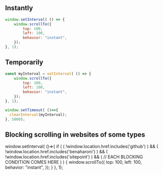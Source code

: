 ## Instantly

```javascript
window.setInterval( () => {
    window.scrollTo({
        top: 100,
        left: 100,
        behavior: "instant",
    });
}, 1);
```

## Temporarily

```javascript
const myInterval = setInterval( () => {
    window.scrollTo({
        top: 100,
        left: 100,
        behavior: "instant",
    });
}, 1);

window.setTimeout( ()=>{
  clearInterval(myInterval);
}, 5000);
```

## Blocking scrolling in websites of some types

window.setInterval( ()=>{
    if (
        ( !window.location.href.includes('github') )
        &&
        ( !window.location.href.includes('benaharoni') )
        &&
        ( !window.location.href.includes('sitepoint') )
        &&
        (
            // EACH BLOCKING CONDITION COMES HERE
        )
    ) {
        window.scrollTo({
            top: 100,
            left: 100,
            behavior: "instant",
        });
    }
}, 1);
